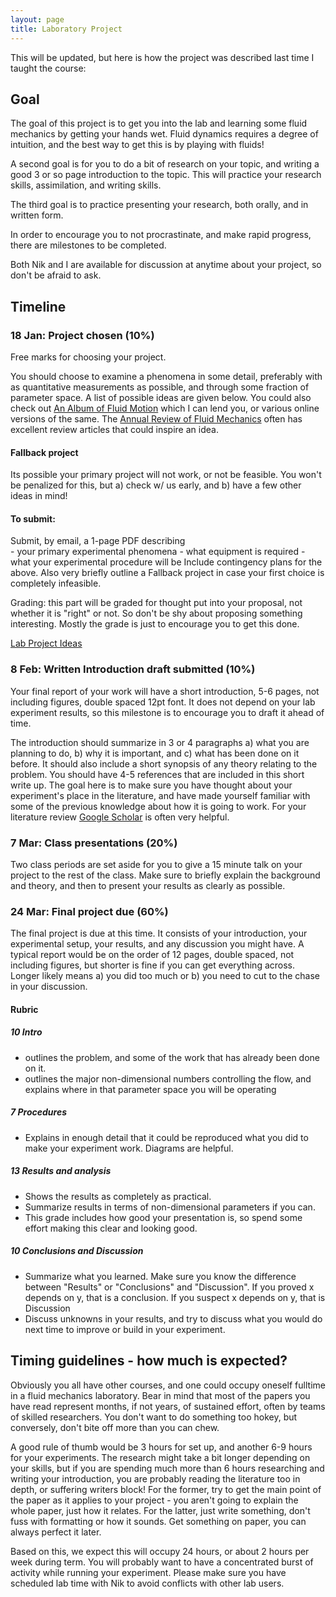 ```yaml
---
layout: page
title: Laboratory Project
---
```



This will be updated, but here is how the project was described last time I taught the course:


## Goal

The goal of this project is to get you into the lab and learning some
fluid mechanics by getting your hands wet.  Fluid dynamics requires a
degree of intuition, and the best way to get this is by playing with
fluids!

A second goal is for you to do a bit of research on your topic,
and writing a good 3 or so page introduction to the topic.  This will
practice your research skills, assimilation, and writing skills.  

The third goal is to practice presenting your research, both orally,
and in written form.  

In order to encourage you to not procrastinate, and make rapid
progress, there are milestones to be completed. 

Both Nik and I are available for discussion at anytime about your
project, so don't be afraid to ask.  


## Timeline

### 18 Jan: Project chosen (10%)

Free marks for choosing your project.  

You should choose to examine a phenomena in some detail, preferably
with as quantitative measurements as possible, and through some
fraction of parameter space.  A list of possible ideas are given
below.  You could also check out
[An Album of Fluid Motion](http://en.wikipedia.org/wiki/An_Album_of_Fluid_Motion) 
which I can lend you, or various online
versions of the same.  The
[Annual Review of Fluid Mechanics](http://www.annualreviews.org/journal/fluid) often has excellent review articles
that could inspire an idea.  

#### Fallback project

Its possible your primary project will not work, or not be feasible.
You won't be penalized for this, but a) check w/ us early, and b) have
a few other ideas in mind!

#### To submit:

Submit, by email, a 1-page PDF describing  
    - your primary experimental phenomena
    - what equipment is required
    - what your experimental procedure will be
Include contingency plans for the above.  Also very briefly outline a
Fallback project in case your first choice is completely infeasible.  

Grading: this part will be graded for thought put into your proposal,
not whether it is "right" or not.  So don't be shy about proposing
something interesting.  Mostly the grade is just to encourage you to
get this done.  

[Lab Project Ideas](LabProjIdeas/)


### 8 Feb: Written Introduction draft submitted (10%)

Your final report of your work will have a short introduction, 5-6 pages,
not including figures, double spaced 12pt font. It does not depend on
your lab experiment results, so this milestone is to encourage you to
draft it ahead of time.  

The introduction should summarize
in 3 or 4 paragraphs a) what you are planning to do, b) why it is
important, and c) what has been done on it before. It should also
include a short synopsis of any theory relating to the problem. You
should have 4-5 references that are included in this short write up.
The goal here is to make sure you have thought about your experiment's
place in the literature, and have made yourself familiar with some of
the previous knowledge about how it is going to work.  For your
literature review [Google Scholar](http://scholar.google.com) is often very helpful.

### 7 Mar: Class presentations (20%)

Two class periods are set aside for you to give a 15 minute talk on
your project to the rest of the class.  Make sure to briefly explain
the background and theory, and then to present your results as clearly
as possible.  

### 24 Mar: Final project due (60%) 

The final project is due at this time. It consists of your
introduction, your experimental setup, your results, and any
discussion you might have.  A typical report would be on the order of
12 pages, double spaced, not including figures, but shorter is fine if
you can get everything across.  Longer likely means a) you did too
much or b) you need to cut to the chase in your discussion.

#### Rubric

##### 10 Intro
   - outlines the problem, and some of the work that has already been
     done on it.  
   - outlines the major non-dimensional numbers controlling the flow,
     and explains where in that parameter space you will be operating

##### 7 Procedures 
   - Explains in enough detail that it could be reproduced what you
     did to make your experiment work.  Diagrams are helpful. 

##### 13 Results and analysis
   - Shows the results as completely as practical.  
   - Summarize results in terms of non-dimensional parameters if you
     can.
   - This grade includes how good your presentation is, so spend some
     effort making this clear and looking good.

##### 10 Conclusions and Discussion
   - Summarize what you learned.  Make sure you know the difference
     between "Results" or "Conclusions" and "Discussion".  If you
     proved x depends on y, that is a conclusion.  If you suspect x
     depends on y, that is Discussion
   - Discuss unknowns in your results, and try to discuss what you
     would do next time to improve or build in your experiment.


## Timing guidelines - how much is expected?

Obviously you all have other courses, and one could occupy oneself
fulltime in a fluid mechanics laboratory.  Bear in mind that most of
the papers you have read represent months, if not years, of sustained
effort, often by teams of skilled researchers. You don't want to do
something too hokey, but conversely, don't bite off more than you can
chew.  

A good rule of thumb would be 3 hours for set up, and another 6-9
hours for your experiments.  The research might take a bit longer
depending on your skills, but if you are spending much more than 6
hours researching and writing your introduction, you are probably
reading the literature too in depth, or suffering writers block!  For
the former, try to get the main point of the paper as it applies to
your project - you aren't going to explain the whole paper, just how
it relates.  For the latter, just write something, don't fuss with
formatting or how it sounds.  Get something on paper, you can always
perfect it later.

Based on this, we expect this will occupy 24 hours, or about 2 hours
per week during term.  You will probably want to have a concentrated
burst of activity while running your experiment. Please make sure you
have scheduled lab time with Nik to avoid conflicts with other lab
users.  


